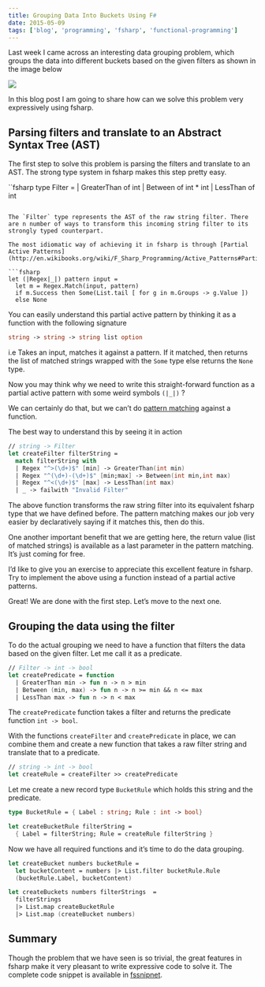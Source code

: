 ```yaml
---
title: Grouping Data Into Buckets Using F#
date: 2015-05-09
tags: ['blog', 'programming', 'fsharp', 'functional-programming']
---
```


Last week I came across an interesting data grouping problem, which groups the data into different buckets based on the given filters as shown in the image below

![](/images/blog/grouping-data-into-buckets-using-fsharp/1.png)

In this blog post I am going to share how can we solve this problem very expressively using fsharp.

## Parsing filters and translate to an Abstract Syntax Tree (AST)

The first step to solve this problem is parsing the filters and translate to an AST. The strong type system in fsharp makes this step pretty easy.

``fsharp
type Filter =
  | GreaterThan of int
  | Between of int * int
  | LessThan of int
```

The `Filter` type represents the AST of the raw string filter. There are n number of ways to transform this incoming string filter to its strongly typed counterpart.

The most idiomatic way of achieving it in fsharp is through [Partial Active Patterns](http://en.wikibooks.org/wiki/F_Sharp_Programming/Active_Patterns#Partial_Active_Patterns)

```fsharp
let (|Regex|_|) pattern input =
  let m = Regex.Match(input, pattern)
  if m.Success then Some(List.tail [ for g in m.Groups -> g.Value ])
  else None
```

You can easily understand this partial active pattern by thinking it as a function with the following signature

```fsharp
string -> string -> string list option
```

i.e Takes an input, matches it against a pattern. If it matched, then returns the list of matched strings wrapped with the `Some` type else returns the `None` type.

Now you may think why we need to write this straight-forward function as a partial active pattern with some weird symbols `(|_|)` ?

We can certainly do that, but we can’t do [pattern matching](http://fsharpforfunandprofit.com/posts/match-expression/) against a function.

The best way to understand this by seeing it in action

```fsharp
// string -> Filter
let createFilter filterString =
  match filterString with
  | Regex "^>(\d+)$" [min] -> GreaterThan(int min)
  | Regex "^(\d+)-(\d+)$" [min;max] -> Between(int min,int max)
  | Regex "^<(\d+)$" [max] -> LessThan(int max)
  | _ -> failwith "Invalid Filter"
```

The above function transforms the raw string filter into its equivalent fsharp type that we have defined before. The pattern matching makes our job very easier by declaratively saying if it matches this, then do this.

One another important benefit that we are getting here, the return value (list of matched strings) is available as a last parameter in the pattern matching. It’s just coming for free.

I’d like to give you an exercise to appreciate this excellent feature in fsharp. Try to implement the above using a function instead of a partial active patterns.

Great! We are done with the first step. Let’s move to the next one.

## Grouping the data using the filter

To do the actual grouping we need to have a function that filters the data based on the given filter. Let me call it as a predicate.

```fsharp
// Filter -> int -> bool
let createPredicate = function
  | GreaterThan min -> fun n -> n > min
  | Between (min, max) -> fun n -> n >= min && n <= max
  | LessThan max -> fun n -> n < max
```

The `createPredicate` function takes a filter and returns the predicate function `int -> bool`.

With the functions `createFilter` and `createPredicate` in place, we can combine them and create a new function that takes a raw filter string and translate that to a predicate.

```fsharp
// string -> int -> bool
let createRule = createFilter >> createPredicate
```

Let me create a new record type `BucketRule` which holds this string and the predicate.

```fsharp
type BucketRule = { Label : string; Rule : int -> bool}

let createBucketRule filterString =
  { Label = filterString; Rule = createRule filterString }
```

Now we have all required functions and it’s time to do the data grouping.

```fsharp
let createBucket numbers bucketRule =
  let bucketContent = numbers |> List.filter bucketRule.Rule
  (bucketRule.Label, bucketContent)

let createBuckets numbers filterStrings  =
  filterStrings
  |> List.map createBucketRule
  |> List.map (createBucket numbers)
```

## Summary

Though the problem that we have seen is so trivial, the great features in fsharp make it very pleasant to write expressive code to solve it. The complete code snippet is available in [fssnipnet](http://fssnip.net/qZ).